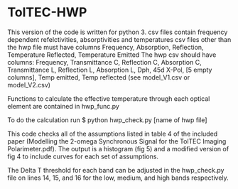 # TolTEC-HWP

This version of the code is written for python 3.
csv files contain frequency dependent refelctivities, absorptivities and temperatures
csv files other than the hwp file must have columns Frequency, Absorption, Reflection, Temperature Reflected, Temperature Emitted
The hwp csv should have columns:
Frequency, Transmittance C, Reflection C, Absorption C, Transmittance L, Reflection L, Absorption L, Dph, 45d X-Pol, [5 empty columns], Temp emitted, Temp reflected (see model_V1.csv or model_V2.csv)

Functions to calculate the effective temperature through each optical element are contained in hwp_func.py


To do the calculation run 
$ python hwp_check.py [name of hwp file]

This code checks all of the assumptions listed in table 4 of the included paper (Modelling the 2-omega Synchronous Signal for the TolTEC Imaging Polarimeter.pdf). The output is a histogram (fig 5) and a modified version of fig 4 to include curves for each set of assumptions.

The Delta T threshold for each band can be adjusted in the hwp_check.py file on lines 14, 15, and 16 for the low, medium, and high bands respectively.
